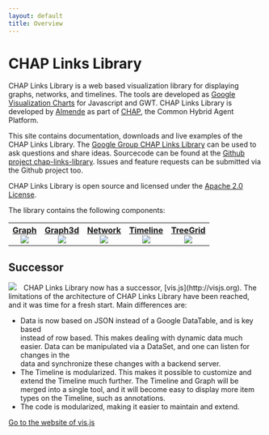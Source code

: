 ```yaml
---
layout: default
title: Overview
---
```


# CHAP Links Library

CHAP Links Library is a web based visualization library for displaying graphs, 
networks, and timelines. 
The tools are developed as 
[Google Visualization Charts](https://developers.google.com/chart/interactive/docs/gallery) 
for Javascript and GWT. 
CHAP Links Library is developed by [Almende](http://almende.com) as part of 
[CHAP](http://chap.almende.com), the Common Hybrid Agent Platform.

This site contains documentation, downloads and live examples of the CHAP Links Library.
The [Google Group CHAP Links Library](https://groups.google.com/d/forum/chap-links-library)
can be used to ask questions and share ideas.
Sourcecode can be found at the 
[Github project chap-links-library](https://github.com/almende/chap-links-library).
Issues and feature requests can be submitted via the Github project too.

CHAP Links Library is open source and licensed under the
[Apache 2.0 License](http://www.apache.org/licenses/LICENSE-2.0).

The library contains the following components:

<table width="100%">
  <tr>
    <th>
      <a href="graph.html">
        Graph<br>
        <img src="js/graph/doc/graph120x60.png" class="thumb">
      </a>
    </th>
    <th>
      <a href="graph3d.html">
        Graph3d<br>
        <img src="js/graph3d/doc/graph3d120x60.png" class="thumb">
      </a>
    </th>
    <th>
      <a href="network.html">
        Network<br>
        <img src="js/network/doc/network120x60.png" class="thumb">
      </a>
    </th>
    <th>
      <a href="timeline.html">
        Timeline<br>
        <img src="js/timeline/doc/timeline120x60.png" class="thumb">
      </a>
    </th>
    <th>
      <a href="treegrid.html">
        TreeGrid<br>
        <img src="js/treegrid/doc/treegrid120x60.png" class="thumb">
      </a>
    </th>
  </tr>
</table>


## Successor

<img src="http://visjs.org/img/logo/vis128.png" style="align: left; padding-right: 10px;">
CHAP Links Library now has a successor, [vis.js](http://visjs.org).
The limitations of the architecture of CHAP Links Library have been reached, 
and it was time for a fresh start. Main differences are:

- Data is now based on JSON instead of a Google DataTable, and is key based  
  instead of row based. This makes dealing with dynamic data much easier. 
  Data can be manipulated via a DataSet, and one can listen for changes in the  
  data and synchronize these changes with a backend server.
- The Timeline is modularized. This makes it possible to customize and extend 
  the Timeline much further. The Timeline and Graph will be merged into a single 
  tool, and it will become easy to display more item types on the Timeline, 
  such as annotations.
- The code is modularized, making it easier to maintain and extend.

[Go to the website of vis.js](http://visjs.org)




<div style="height: 200px;"><br></div>
